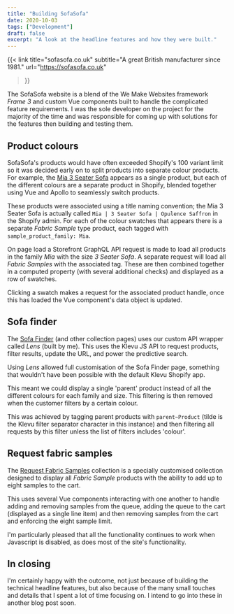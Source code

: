 ```yaml
---
title: "Building SofaSofa"
date: 2020-10-03
tags: ["Development"]
draft: false
excerpt: "A look at the headline features and how they were built."
---
```


{{<
  link
  title="sofasofa.co.uk"
  subtitle="A great British manufacturer since 1981."
  url="https://sofasofa.co.uk"
>}}

The SofaSofa website is a blend of the We Make Websites framework _Frame 3_ and custom Vue components built to handle the complicated feature requirements. I was the sole developer on the project for the majority of the time and was responsible for coming up with solutions for the features then building and testing them.

## Product colours

SofaSofa's products would have often exceeded Shopify's 100 variant limit so it was decided early on to split products into separate colour products. For example, the [Mia 3 Seater Sofa](https://sofasofa.co.uk/products/mia-3-seater-sofa-opulence-saffron) appears as a single product, but each of the different colours are a separate product in Shopify, blended together using Vue and Apollo to seamlessly switch products.

These products were associated using a title naming convention; the Mia 3 Seater Sofa is actually called `Mia | 3 Seater Sofa | Opulence Saffron` in the Shopify admin. For each of the colour swatches that appears there is a separate _Fabric Sample_ type product, each tagged with `sample_product_family: Mia`.

On page load a Storefront GraphQL API request is made to load all products in the family _Mia_ with the size _3 Seater Sofa_. A separate request will load all _Fabric Samples_ with the associated tag. These are then combined together in a computed property (with several additional checks) and displayed as a row of swatches.

Clicking a swatch makes a request for the associated product handle, once this has loaded the Vue component's data object is updated.

## Sofa finder

The [Sofa Finder](https://sofasofa.co.uk/collections/sofa-finder) (and other collection pages) uses our custom API wrapper called _Lens_ (built by me). This uses the Klevu JS API to request products, filter results, update the URL, and power the predictive search.

Using _Lens_ allowed full customisation of the Sofa Finder page, something that wouldn't have been possible with the default Klevu Shopify app.

This meant we could display a single 'parent' product instead of all the different colours for each family and size. This filtering is then removed when the customer filters by a certain colour.

This was achieved by tagging parent products with `parent~Product` (tilde is the Klevu filter separator character in this instance) and then filtering all requests by this filter unless the list of filters includes 'colour'.

## Request fabric samples

The [Request Fabric Samples](https://sofasofa.co.uk/collections/fabric-samples) collection is a specially customised collection designed to display all _Fabric Sample_ products with the ability to add up to eight samples to the cart.

This uses several Vue components interacting with one another to handle adding and removing samples from the queue, adding the queue to the cart (displayed as a single line item) and then removing samples from the cart and enforcing the eight sample limit.

I'm particularly pleased that all the functionality continues to work when Javascript is disabled, as does most of the site's functionality.

## In closing

I'm certainly happy with the outcome, not just because of building the technical headline features, but also because of the many small touches and details that I spent a lot of time focusing on. I intend to go into these in another blog post soon.